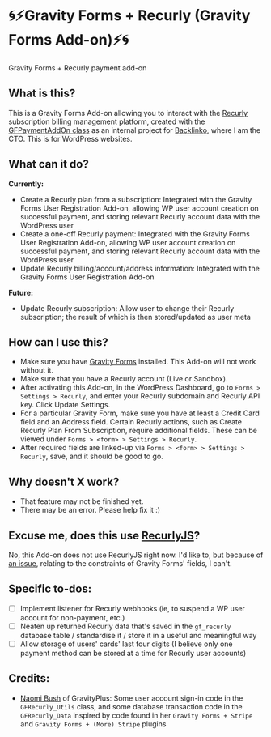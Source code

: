 # :cyclone::zap:Gravity Forms + Recurly (Gravity Forms Add-on):zap::cyclone:
Gravity Forms + Recurly payment add-on

## What is this?
This is a Gravity Forms Add-on allowing you to interact with the [Recurly](https://recurly.com/ "Recurly") subscription billing management platform, created with the [GFPaymentAddOn class](https://www.gravityhelp.com/documentation/article/gfpaymentaddon/ "GFPaymentAddOn") as an internal project for [Backlinko](http://backlinko.com/ "Backlinko"), where I am the CTO. This is for WordPress websites.

## What can it do?
**Currently:**
- Create a Recurly plan from a subscription: Integrated with the Gravity Forms User Registration Add-on, allowing WP user account creation on successful payment, and storing relevant Recurly account data with the WordPress user
- Create a one-off Recurly payment: Integrated with the Gravity Forms User Registration Add-on, allowing WP user account creation on successful payment, and storing relevant Recurly account data with the WordPress user
- Update Recurly billing/account/address information: Integrated with the Gravity Forms User Registration Add-on

**Future:**
- Update Recurly subscription: Allow user to change their Recurly subscription; the result of which is then stored/updated as user meta

## How can I use this?
- Make sure you have [Gravity Forms](https://gravityforms.com/ "Gravity Forms") installed. This Add-on will not work without it.
- Make sure that you have a Recurly account (Live or Sandbox).
- After activating this Add-on, in the WordPress Dashboard, go to `Forms > Settings > Recurly`, and enter your Recurly subdomain and Recurly API key. Click Update Settings.
- For a particular Gravity Form, make sure you have at least a Credit Card field and an Address field. Certain Recurly actions, such as Create Recurly Plan From Subscription, require additional fields. These can be viewed under `Forms > <form> > Settings > Recurly`.
- After required fields are linked-up via `Forms > <form> > Settings > Recurly`, save, and it should be good to go.

## Why doesn't X work?
- That feature may not be finished yet.
- There may be an error. Please help fix it :)

## Excuse me, does this use [RecurlyJS](https://recurly.com/recurlyjs/ "RecurlyJS")?
No, this Add-on does not use RecurlyJS right now. I'd like to, but because of [an issue](https://github.com/recurly/recurly-js/issues/309 "RecurlyJS GitHub"), relating to the constraints of Gravity Forms' fields, I can't.

## Specific to-dos:
- [ ] Implement listener for Recurly webhooks (ie, to suspend a WP user account for non-payment, etc.)
- [ ] Neaten up returned Recurly data that's saved in the `gf_recurly` database table / standardise it / store it in a useful and meaningful way
- [ ] Allow storage of users' cards' last four digits (I believe only one payment method can be stored at a time for Recurly user accounts)

## Credits:
- [Naomi Bush](https://gravityplus.pro/ "GravityPlus") of GravityPlus: Some user account sign-in code in the `GFRecurly_Utils` class, and some database transaction code in the `GFRecurly_Data` inspired by code found in her `Gravity Forms + Stripe` and `Gravity Forms + (More) Stripe` plugins
